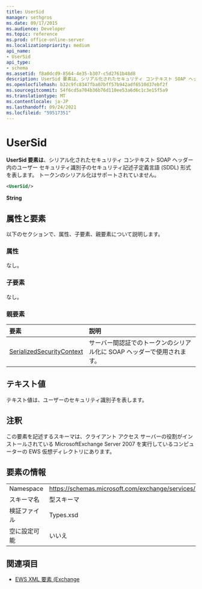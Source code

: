 ```yaml
---
title: UserSid
manager: sethgros
ms.date: 09/17/2015
ms.audience: Developer
ms.topic: reference
ms.prod: office-online-server
ms.localizationpriority: medium
api_name:
- UserSid
api_type:
- schema
ms.assetid: f8a0dcd9-8564-4e35-b307-c5d2761b48d8
description: UserSid 要素は、シリアル化されたセキュリティ コンテキスト SOAP ヘッダー内のユーザー セキュリティ識別子のセキュリティ記述子定義言語 (SDDL) 形式を表します。 トークンのシリアル化はサポートされていません。
ms.openlocfilehash: b32c9fc8347fba07bff57b942adf6510d37ebf2f
ms.sourcegitcommit: 54f6cd5a704b36b76d110ee53a6d6c1c3e15f5a9
ms.translationtype: MT
ms.contentlocale: ja-JP
ms.lasthandoff: 09/24/2021
ms.locfileid: "59517351"
---
```

# <a name="usersid"></a>UserSid

**UserSid 要素は**、シリアル化されたセキュリティ コンテキスト SOAP ヘッダー内のユーザー セキュリティ識別子のセキュリティ記述子定義言語 (SDDL) 形式を表します。 トークンのシリアル化はサポートされていません。 
  
```xml
<UserSid/>
```

 **String**
## <a name="attributes-and-elements"></a>属性と要素

以下のセクションで、属性、子要素、親要素について説明します。
  
### <a name="attributes"></a>属性

なし。
  
### <a name="child-elements"></a>子要素

なし。
  
### <a name="parent-elements"></a>親要素

|**要素**|**説明**|
|:-----|:-----|
|[SerializedSecurityContext](serializedsecuritycontext.md) <br/> |サーバー間認証でのトークンのシリアル化に SOAP ヘッダーで使用されます。  <br/> |
   
## <a name="text-value"></a>テキスト値

テキスト値は、ユーザーのセキュリティ識別子を表します。
  
## <a name="remarks"></a>注釈

この要素を記述するスキーマは、クライアント アクセス サーバーの役割がインストールされている MicrosoftExchange Server 2007 を実行しているコンピューターの EWS 仮想ディレクトリにあります。
  
## <a name="element-information"></a>要素の情報

|||
|:-----|:-----|
|Namespace  <br/> |https://schemas.microsoft.com/exchange/services/2006/types  <br/> |
|スキーマ名  <br/> |型スキーマ  <br/> |
|検証ファイル  <br/> |Types.xsd  <br/> |
|空に設定可能  <br/> |いいえ  <br/> |
   
## <a name="see-also"></a>関連項目



- [EWS XML 要素 (Exchange](ews-xml-elements-in-exchange.md)

